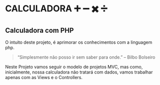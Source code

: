 # CALCULADORA :heavy_plus_sign: :heavy_minus_sign: :heavy_multiplication_x: :heavy_division_sign:
## Calculadora com PHP

O intuito deste projeto, é aprimorar os conhecimentos com a linguagem php.
>“Simplesmente não posso ir sem saber para onde.” – Bilbo Bolseiro

Neste Projeto vamos seguir o modelo de projetos MVC, mas como, inicialmente, nossa calculadora não tratará com dados, vamos trabalhar apenas com as Views e o Controllers.